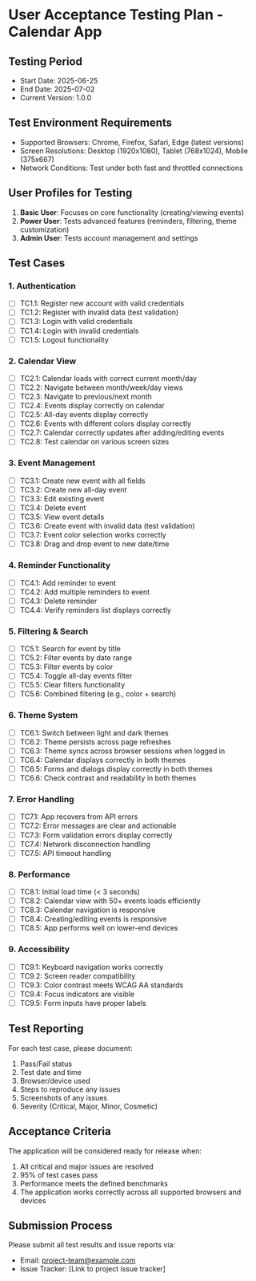 # User Acceptance Testing Plan - Calendar App

## Testing Period
- Start Date: 2025-06-25
- End Date: 2025-07-02
- Current Version: 1.0.0

## Test Environment Requirements
- Supported Browsers: Chrome, Firefox, Safari, Edge (latest versions)
- Screen Resolutions: Desktop (1920x1080), Tablet (768x1024), Mobile (375x667)
- Network Conditions: Test under both fast and throttled connections

## User Profiles for Testing
1. **Basic User**: Focuses on core functionality (creating/viewing events)
2. **Power User**: Tests advanced features (reminders, filtering, theme customization)
3. **Admin User**: Tests account management and settings

## Test Cases

### 1. Authentication
- [ ] TC1.1: Register new account with valid credentials
- [ ] TC1.2: Register with invalid data (test validation)
- [ ] TC1.3: Login with valid credentials
- [ ] TC1.4: Login with invalid credentials
- [ ] TC1.5: Logout functionality

### 2. Calendar View
- [ ] TC2.1: Calendar loads with correct current month/day
- [ ] TC2.2: Navigate between month/week/day views
- [ ] TC2.3: Navigate to previous/next month
- [ ] TC2.4: Events display correctly on calendar
- [ ] TC2.5: All-day events display correctly
- [ ] TC2.6: Events with different colors display correctly
- [ ] TC2.7: Calendar correctly updates after adding/editing events
- [ ] TC2.8: Test calendar on various screen sizes

### 3. Event Management
- [ ] TC3.1: Create new event with all fields
- [ ] TC3.2: Create new all-day event
- [ ] TC3.3: Edit existing event
- [ ] TC3.4: Delete event
- [ ] TC3.5: View event details
- [ ] TC3.6: Create event with invalid data (test validation)
- [ ] TC3.7: Event color selection works correctly
- [ ] TC3.8: Drag and drop event to new date/time

### 4. Reminder Functionality
- [ ] TC4.1: Add reminder to event
- [ ] TC4.2: Add multiple reminders to event
- [ ] TC4.3: Delete reminder
- [ ] TC4.4: Verify reminders list displays correctly

### 5. Filtering & Search
- [ ] TC5.1: Search for event by title
- [ ] TC5.2: Filter events by date range
- [ ] TC5.3: Filter events by color
- [ ] TC5.4: Toggle all-day events filter
- [ ] TC5.5: Clear filters functionality
- [ ] TC5.6: Combined filtering (e.g., color + search)

### 6. Theme System
- [ ] TC6.1: Switch between light and dark themes
- [ ] TC6.2: Theme persists across page refreshes
- [ ] TC6.3: Theme syncs across browser sessions when logged in
- [ ] TC6.4: Calendar displays correctly in both themes
- [ ] TC6.5: Forms and dialogs display correctly in both themes
- [ ] TC6.6: Check contrast and readability in both themes

### 7. Error Handling
- [ ] TC7.1: App recovers from API errors
- [ ] TC7.2: Error messages are clear and actionable
- [ ] TC7.3: Form validation errors display correctly
- [ ] TC7.4: Network disconnection handling
- [ ] TC7.5: API timeout handling

### 8. Performance
- [ ] TC8.1: Initial load time (< 3 seconds)
- [ ] TC8.2: Calendar view with 50+ events loads efficiently
- [ ] TC8.3: Calendar navigation is responsive
- [ ] TC8.4: Creating/editing events is responsive
- [ ] TC8.5: App performs well on lower-end devices

### 9. Accessibility
- [ ] TC9.1: Keyboard navigation works correctly
- [ ] TC9.2: Screen reader compatibility
- [ ] TC9.3: Color contrast meets WCAG AA standards
- [ ] TC9.4: Focus indicators are visible
- [ ] TC9.5: Form inputs have proper labels

## Test Reporting

For each test case, please document:
1. Pass/Fail status
2. Test date and time
3. Browser/device used
4. Steps to reproduce any issues
5. Screenshots of any issues
6. Severity (Critical, Major, Minor, Cosmetic)

## Acceptance Criteria

The application will be considered ready for release when:
1. All critical and major issues are resolved
2. 95% of test cases pass
3. Performance meets the defined benchmarks
4. The application works correctly across all supported browsers and devices

## Submission Process

Please submit all test results and issue reports via:
- Email: project-team@example.com
- Issue Tracker: [Link to project issue tracker]